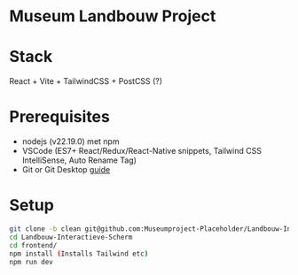 # Museum Landbouw Project
# Stack
React + Vite + TailwindCSS + PostCSS (?)

# Prerequisites
- nodejs (v22.19.0) met npm
- VSCode (ES7+ React/Redux/React-Native snippets, Tailwind CSS IntelliSense, Auto Rename Tag)
- Git or Git Desktop [guide](github_desktop_ssh_setup.md)



# Setup
```bash
git clone -b clean git@github.com:Museumproject-Placeholder/Landbouw-Interactieve-Scherm.git
cd Landbouw-Interactieve-Scherm
cd frontend/
npm install (Installs Tailwind etc)
npm run dev
```
